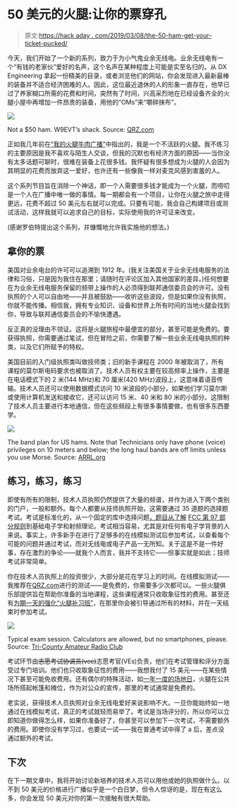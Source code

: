 # 50 美元的火腿:让你的票穿孔

> 原文:[https://hack aday . com/2019/03/08/the-50-ham-get-your-ticket-pucked/](https://hackaday.com/2019/03/08/the-50-ham-getting-your-ticket-punched/)

今天，我们开始了一个新的系列，致力于为小气鬼业余无线电。业余无线电有一个“有钱的老家伙”爱好的名声，这个名声在某种程度上可能是实至名归的。从 DX Engineering 拿起一份精美的目录，或者浏览他们的网站，你会发现进入最新最棒的装备并不适合经济困难的人。因此，这位最近退休的人的形象一直存在，他早已过了养家糊口所需的花费和时间，突然有了时间，兴高采烈地在已经设备齐全的火腿小屋中再增加一件昂贵的装备，用他的“OMs”来“嚼碎抹布”。

[![](../Images/a0b41868eab3f686474175749695310c.png)](https://hackaday.com/wp-content/uploads/2019/02/d7h_1436.jpg)

Not a $50 ham. W9EVT’s shack. Source: [QRZ.com](https://www.qrz.com/db/W9EVT)

正如我几年前在[“我的火腿牛肉广播”](http://hackaday.com/2016/12/12/my-beef-with-ham-radio/)中指出的，我是一个不活跃的火腿。我不练习的主要原因是我不喜欢与陌生人交谈，但我的沉默也有经济方面的原因——当你没有太多话题可聊时，很难在装备上花很多钱。我怀疑有很多想成为火腿的人会因为其明显的花费而放弃这一爱好，也许还有一些像我一样对麦克风感到害羞的人。

这个系列节目旨在消除一个神话，即一个人需要很多钱才能成为一个火腿，而唠叨是一个人在广播中唯一做的事情。每一期都会有一个项目，让你在火腿之旅中走得更远，花费不超过 50 美元左右就可以完成。只要有可能，我会自己构建项目或测试活动，这样我就可以追求自己的目标，实际使用我的许可证来改变。

(感谢罗伯特提出这个系列，并慷慨地允许我实施他的想法。)

## 拿你的票

美国对业余电台的许可可以追溯到 1912 年。(我关注美国关于业余无线电服务的法律和习俗，只是因为我住在那里；请随时在评论区加入其他国家的差异。)任何想要在为业余无线电服务保留的频带上操作的人必须得到联邦通信委员会的许可。没有执照的个人可以自由地——并且被鼓励——收听这些波段，但是如果你没有执照，你就不能传播。相信我，拥有专业知识、设备和世界上所有时间的当地火腿会找到你，导致与联邦通信委员会的不愉快遭遇。

反正真的没理由不领证。这将是火腿旅程中最便宜的部分，甚至可能是免费的。要获得执照，你需要通过笔试，但在冒险之前，你需要了解一些业余无线电执照的种类，以及它们所赋予的特权。

美国目前的入门级执照类叫做技师类；旧的新手课程在 2000 年被取消了，所有课程的莫尔斯电码要求也被取消了。技术人员有权主要在较高频率上操作，主要是在电话模式下的 2 米(144 MHz)和 70 厘米(420 MHz)波段上，这意味着语音传输。技术人员还可以使用数据模式访问 10 米波段的小部分，如果他们学习莫尔斯或使用计算机发送和接收它，还可以访问 15 米、40 米和 80 米的小部分。这限制了技术人员主要进行本地通信，但在这些频段上有很多事情要做，也有很多东西要学。

[![](../Images/44b42bcb98ac3a2df07babb0eae1d1df.png)](http://www.arrl.org/files/file/Regulatory/Band%20Chart/Band%20Chart%208_5%20X%2011%20Color.pdf)

The band plan for US hams. Note that Technicians only have phone (voice) privileges on 10 meters and below; the long haul bands are off limits unless you use Morse. Source: [ARRL.org](http://www.arrl.org/files/file/Regulatory/Band%20Chart/Band%20Chart%208_5%20X%2011%20Color.pdf)

## 练习，练习，练习

即使有所有的限制，技术人员执照仍然提供了大量的频谱，并作为进入下两个类别的门户，一般和额外。每个人都要从技师执照开始，这需要通过 35 道题的选择题考试。考试是标准化的，从一个固定的库中选择问题[，题目从了解](http://www.arrl.org/question-pools) [FCC 第 97 部分规则](https://www.ecfr.gov/cgi-bin/text-idx?SID=d4b3c60d2d60000a147f885bdee88264&mc=true&node=pt47.5.97&rgn=div5)到基础电子学和射频理论。考试相当容易，尤其是对任何有电子学背景的人来说。事实上，许多新手在进行了足够多的在线模拟测试后参加考试，以查看每个可能的问题并通过考试，而对无线电或电子产品一无所知。关于这是不是一件好事，存在激烈的争论——就我个人而言，我并不支持它——但事实就是如此；技师考试非常简单。

你在技术人员执照上的投资很少，大部分是花在学习上的时间。在线模拟测试——我推荐在[QRZ.com](https://www.qrz.com/hamtest/)进行的测试——是免费的，你需要多少次都可以。一些火腿俱乐部提供旨在帮助你准备的当地课程，这些课程通常只收取象征性的费用。甚至还有[为期一天的强化“火腿补习班”](http://www.w6sf.org/hamcram.html)，在那里你会被引导通过所有的材料，并在一天结束时参加考试。

[![](../Images/fd97ce53fc717697b0b1d7f20b381a90.png)](https://hackaday.com/wp-content/uploads/2019/02/exam-session-20160102-e1451832902594.jpg)

Typical exam session. Calculators are allowed, but no smartphones, please. Source: [Tri-County Amateur Radio Club](http://wc5c.org)

考试环节由~~志愿考试协调员(vec)~~志愿考官(VEs)负责，他们在考试管理和评分方面受过专门培训。他们也只收取象征性的费用——我想我付了 15 美元——在某些情况下甚至可能免收费用。还有偶尔的特殊活动，如[一年一度的场地日](http://www.arrl.org/field-day)，火腿在公共场所搭起帐篷和摊位，作为对公众的宣传，那里的考试通常是免费的。

老实说，获得技术人员执照对业余无线电爱好来说影响不大。一旦你能始终如一地通过在线模拟考试，真正的考试就轻而易举了。考试是当场评分的，所以你可以立即知道你做得怎么样，如果你准备好了，你甚至可以参加下一次考试，不需要额外的费用。即使你没有学习过，也要试一试——我在普通考试中得了 a 后，差点没通过额外的考试。

## 下次

在下一期文章中，我将开始讨论新培养的技术人员可以用他或她的执照做什么。以不到 50 美元的价格进行广播似乎是一个白日梦，但令人惊讶的是，现在有这么多，你会发现 50 美元对你的第一次接触有很大帮助。